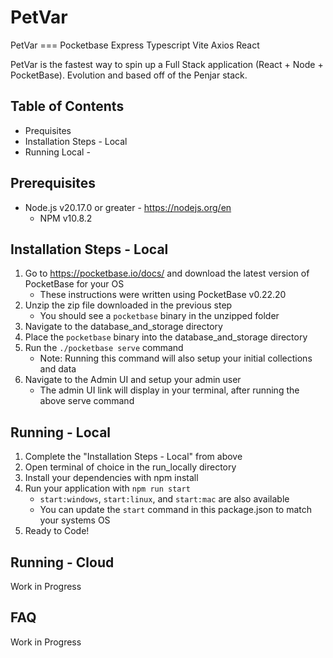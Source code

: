 # PetVar
PetVar === Pocketbase Express Typescript Vite Axios React

PetVar is the fastest way to spin up a Full Stack application (React + Node + PocketBase). Evolution and based off of the Penjar stack. 

## Table of Contents
* Prequisites
* Installation Steps - Local
* Running Local - 

## Prerequisites

* Node.js v20.17.0 or greater - https://nodejs.org/en
  * NPM v10.8.2

## Installation Steps - Local

1. Go to https://pocketbase.io/docs/ and download the latest version of PocketBase for your OS
    * These instructions were written using PocketBase v0.22.20 
2. Unzip the zip file downloaded in the previous step
    * You should see a `pocketbase` binary in the unzipped folder
3. Navigate to the database_and_storage directory
4. Place the `pocketbase` binary into the database_and_storage directory
5. Run the `./pocketbase serve` command
    * Note: Running this command will also setup your initial collections and data
6. Navigate to the Admin UI and setup your admin user
    * The admin UI link will display in your terminal, after running the above serve command

## Running - Local

1. Complete the "Installation Steps - Local" from above
2. Open terminal of choice in the run_locally directory
3. Install your dependencies with npm install
4. Run your application with `npm run start`
      * `start:windows`, `start:linux`, and `start:mac` are also available
      * You can update the `start` command in this package.json to match your systems OS
5. Ready to Code!

## Running - Cloud
Work in Progress

## FAQ
Work in Progress